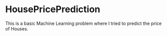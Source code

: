# HousePricePrediction
This is a basic Machine Learning problem where I tried to predict the price of Houses.
